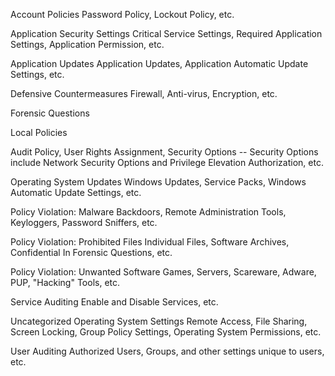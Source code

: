 Account Policies
    Password Policy, Lockout Policy, etc.

Application Security Settings
    Critical Service Settings, Required Application Settings, Application Permission, etc.

Application Updates
    Application Updates, Application Automatic Update Settings, etc.

Defensive Countermeasures
    Firewall, Anti-virus, Encryption, etc.

Forensic Questions

Local Policies

Audit Policy, User Rights Assignment, Security Options --
    Security Options include Network Security Options and Privilege Elevation Authorization, etc.

Operating System Updates
    Windows Updates, Service Packs, Windows Automatic Update Settings, etc.

Policy Violation: Malware
    Backdoors, Remote Administration Tools, Keyloggers, Password Sniffers, etc.

Policy Violation: Prohibited Files
    Individual Files, Software Archives, Confidential In Forensic Questions, etc.

Policy Violation: Unwanted Software
    Games, Servers, Scareware, Adware, PUP, "Hacking" Tools, etc.

Service Auditing
    Enable and Disable Services, etc.

Uncategorized Operating System Settings
    Remote Access, File Sharing, Screen Locking, Group Policy Settings, Operating System Permissions, etc.

User Auditing
    Authorized Users, Groups, and other settings unique to users, etc.